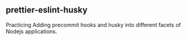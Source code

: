 ## prettier-eslint-husky

Practicing Adding precommit hooks and husky into different facets of Nodejs applications.


